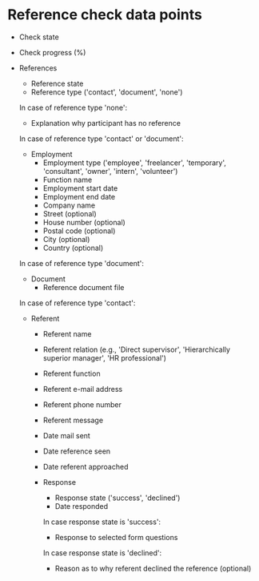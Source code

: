 # Reference check data points

* Check state
* Check progress (%)

* References
  * Reference state
  * Reference type ('contact', 'document', 'none')


  In case of reference type 'none':

  * Explanation why participant has no reference


  In case of reference type 'contact' or 'document':

  * Employment
    * Employment type ('employee', 'freelancer', 'temporary', 'consultant', 'owner', 'intern', 'volunteer')
    * Function name
    * Employment start date
    * Employment end date
    * Company name
    * Street (optional)
    * House number (optional)
    * Postal code (optional)
    * City (optional)
    * Country (optional)


  In case of reference type 'document':

  * Document
    * Reference document file


  In case of reference type 'contact':

  * Referent
    * Referent name
    * Referent relation (e.g., 'Direct supervisor', 'Hierarchically superior manager', 'HR professional')
    * Referent function
    * Referent e-mail address
    * Referent phone number
    * Referent message

    * Date mail sent
    * Date reference seen
    * Date referent approached

    * Response
      * Response state ('success', 'declined')
      * Date responded


      In case response state is 'success':

      * Response to selected form questions


      In case response state is 'declined':

      * Reason as to why referent declined the reference (optional)
